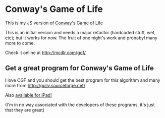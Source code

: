 # Conway's Game of Life

This is my JS version of [Conway's Game of Life](http://en.wikipedia.org/wiki/Conway%27s_Game_of_Life)

This is an initial version and needs a major refactor (hardcoded stuff, wet, etc); but it works for now. The fruit of one night's work and probabyl many more to come.

Check it online at http://mcdlr.com/gof/

## Get a great program for Conway's Game of Life

I love CGF and you should get the best program for this algorithm and many more from http://golly.sourceforge.net/

Also [available for iPad!](http://itunes.apple.com/us/app/golly/id553184760?ls=1&mt=8)

(I'm in no way associated with the developers of these programs, it's just that they are great)
